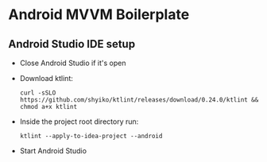 Android MVVM Boilerplate
========================

Android Studio IDE setup
------------------------
- Close Android Studio if it's open

- Download ktlint:

  `curl -sSLO https://github.com/shyiko/ktlint/releases/download/0.24.0/ktlint && chmod a+x ktlint`
  
- Inside the project root directory run:

  `ktlint --apply-to-idea-project --android`

- Start Android Studio
